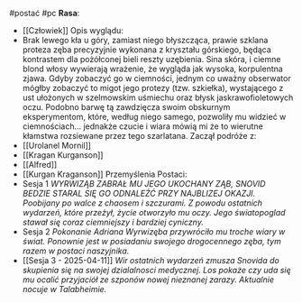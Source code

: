 #postać #pc
**Rasa**:
- [[Człowiek]]
Opis wyglądu: 
- Brak lewego kła u góry, zamiast niego błyszcząca, prawie szklana proteza zęba precyzyjnie wykonana z kryształu górskiego, będąca kontrastem dla pożółconej bieli reszty uzębienia. Sina skóra, i ciemne blond włosy wywierają wrażenie, że wygląda jak wysoka, korpulentna zjawa. Gdyby zobaczyć go w ciemności, jednym co uważny obserwator mógłby zobaczyć to migot jego protezy (tzw. szkiełka), wystającego z ust ułożonych w szelmowskim uśmiechu oraz błysk jaskrawofioletowych oczu. Podobno barwę tą zawdzięcza swoim obskurnym eksperymentom, które, według niego samego, pozwoliły mu widzieć w ciemnościach... jednakże czucie i wiara mówią mi że to wierutne kłamstwa rozsiewane przez tego szarlatana.
Zaczął podróże z:
- [[Urolanel Mornil]] 
- [[Kragan Kurganson]]
- [[Alfred]]
- [[Kurgan Kraganson]]
Przemyślenia Postaci:
- Sesja 1
*WYRWIZĄB ZABRAŁ MU JEGO UKOCHANY ZĄB, SNOVID BEDZIE STARAL SIĘ GO ODNALEŹĆ PRZY NAJBLIZEJ OKAZJI. Poobijany po walce z chaosem i szczurami. Z powodu ostatnich wydarzeń, które przeżył, życie otworzyło mu oczy. Jego światopoglad stawał się coraz ciemniejszy i bardziej cyniczny.*
- Sesja 2
*Pokonanie Adriana Wyrwizęba przywróciło mu troche wiary w świat. Ponownie jest w posiadaniu swojego drogocennego zęba, tym razem w postaci naszyjnika.* 
- [[Sesja 3 - 2025-04-11]]
*Wir ostatnich wydarzeń zmusza Snovida do skupienia się na swojej dzialalnosci medycznej. Los pokaże czy uda się mu ocalić przyjaciół ze szponów nowej nieznanej zarazy. Aktualnie nocuje w Talabheimie.*